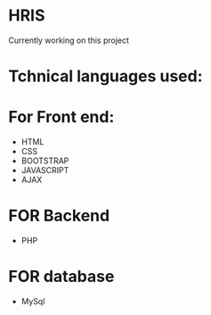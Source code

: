 # HRIS
Currently working on this project
# Tchnical languages used:
#  For Front end:
* HTML
* CSS
* BOOTSTRAP
* JAVASCRIPT
* AJAX

# FOR Backend
* PHP
# FOR database
* MySql
